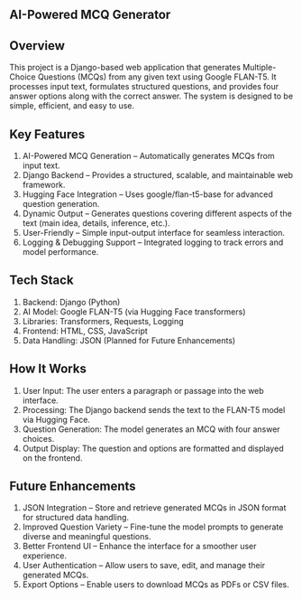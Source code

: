 ## AI-Powered MCQ Generator
## Overview
This project is a Django-based web application that generates Multiple-Choice Questions (MCQs) from any given text using Google FLAN-T5. It processes input text, formulates structured questions, and provides four answer options along with the correct answer. The system is designed to be simple, efficient, and easy to use.

## Key Features
1. AI-Powered MCQ Generation – Automatically generates MCQs from input text.
2. Django Backend – Provides a structured, scalable, and maintainable web framework.
3. Hugging Face Integration – Uses google/flan-t5-base for advanced question generation.
4. Dynamic Output – Generates questions covering different aspects of the text (main idea, details, inference, etc.).
5. User-Friendly – Simple input-output interface for seamless interaction.
6. Logging & Debugging Support – Integrated logging to track errors and model performance.

## Tech Stack
1. Backend: Django (Python)
2. AI Model: Google FLAN-T5 (via Hugging Face transformers)
3. Libraries: Transformers, Requests, Logging
4. Frontend: HTML, CSS, JavaScript
5. Data Handling: JSON (Planned for Future Enhancements)

## How It Works
1. User Input: The user enters a paragraph or passage into the web interface.
2. Processing: The Django backend sends the text to the FLAN-T5 model via Hugging Face.
3. Question Generation: The model generates an MCQ with four answer choices.
4. Output Display: The question and options are formatted and displayed on the frontend.

## Future Enhancements
1. JSON Integration – Store and retrieve generated MCQs in JSON format for structured data handling.
2. Improved Question Variety – Fine-tune the model prompts to generate diverse and meaningful questions.
3. Better Frontend UI – Enhance the interface for a smoother user experience.
4. User Authentication – Allow users to save, edit, and manage their generated MCQs.
5. Export Options – Enable users to download MCQs as PDFs or CSV files.


